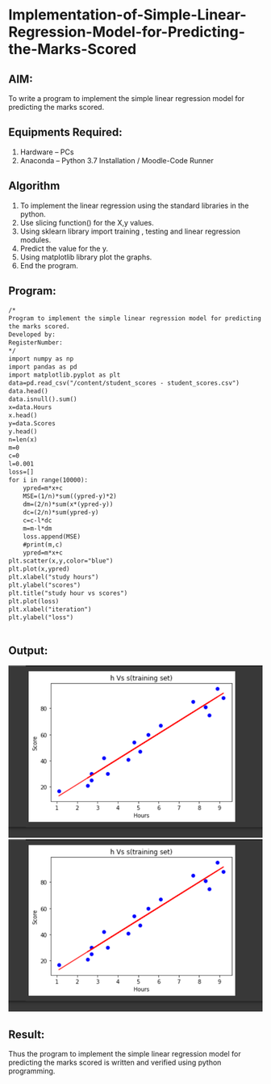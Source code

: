 # Implementation-of-Simple-Linear-Regression-Model-for-Predicting-the-Marks-Scored

## AIM:
To write a program to implement the simple linear regression model for predicting the marks scored.

## Equipments Required:
1. Hardware – PCs
2. Anaconda – Python 3.7 Installation / Moodle-Code Runner

## Algorithm
1.  To implement the linear regression using the standard libraries in the python. 
2.  Use slicing function() for the X,y values.
3.  Using sklearn library import training , testing and linear regression modules.
4.  Predict the value for the y. 
5.  Using matplotlib library plot the graphs.
6.  End the program.



## Program:
```
/*
Program to implement the simple linear regression model for predicting the marks scored.
Developed by: 
RegisterNumber:  
*/
import numpy as np
import pandas as pd
import matplotlib.pyplot as plt
data=pd.read_csv("/content/student_scores - student_scores.csv")
data.head()
data.isnull().sum()
x=data.Hours
x.head()
y=data.Scores
y.head()
n=len(x)
m=0
c=0
l=0.001
loss=[]
for i in range(10000):
    ypred=m*x+c
    MSE=(1/n)*sum((ypred-y)*2)
    dm=(2/n)*sum(x*(ypred-y))
    dc=(2/n)*sum(ypred-y)
    c=c-l*dc
    m=m-l*dm
    loss.append(MSE)
    #print(m,c)
    ypred=m*x+c
plt.scatter(x,y,color="blue")
plt.plot(x,ypred)
plt.xlabel("study hours")
plt.ylabel("scores")
plt.title("study hour vs scores")
plt.plot(loss)
plt.xlabel("iteration")
plt.ylabel("loss")
    
```

## Output:
![GITHUB LOGO](ex2.png)
![GITHUB LOGO](ex2.png)


## Result:
Thus the program to implement the simple linear regression model for predicting the marks scored is written and verified using python programming.
